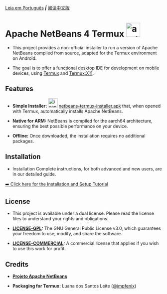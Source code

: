 [Leia em Português](https://github.com/impfenix/Apache-NetBens-4-Termux/tree/main)  ***|*** [阅读中文版](REDME-中国人.md)

# **Apache NetBeans 4 Termux** <img width="45" height="45" alt="android-icon" src="https://github.com/user-attachments/assets/de034728-2cee-4b3e-8e46-00b490dbc281" />

* This project provides a non-official installer to run a version of Apache NetBeans compiled from source, adapted for the Termux environment on Android.

* The goal is to offer a functional desktop IDE for development on mobile devices, using [Termux]() and [Termux:X11]().

## Features

* **Simple Installer:**  <img width="30" height="30" alt="icon" src="https://github.com/user-attachments/assets/2827a244-fd96-4c73-9ef7-1d30d5e2963c" /> [netbeans-termux-installer.apk]() that, when opened with Termux, automatically installs Apache NetBeans.

* **Native for ARM:** NetBeans is compiled for the aarch64 architecture, ensuring the best possible performance on your device.

* **Offline:** Once downloaded, the installation requires no additional packages.

## Installation
* Installation Complete instructions, for both advanced and new users, are in our detailed guide.

[➡️ Click here for the Installation and Setup Tutorial]()

## License
* This project is available under a dual license. Please read the license files to understand your rights and obligations.

* **[LICENSE-GPL]():** The GNU General Public License v3.0, which guarantees your freedom to use, modify, and share the software.

* **[LICENSE-COMMERCIAL]():** A commercial license that applies if you wish to use this work for profit.

 ## Credits
* **[Projeto Apache NetBeans](https://netbeans.apache.org/)**

* **Packaging for Termux:** Luana dos Santos Leite ([@impfenix](https://github.com/impfenix))
